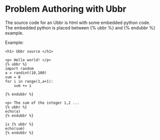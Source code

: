 # Problem Authoring with Ubbr

The source code for an Ubbr is html with some embedded python code. The embedded python is placed between {% ubbr %} and {% endubbr %} example. 

Example:

```
<h1> Ubbr source </h1> 

<p> Hello world! </p>
{% ubbr %}
import random
a = randint(10,100)
sum = 0
for i in range(1,a+1):
    sum += i

{% endubbr %}

<p> The sum of the integer 1,2 ... 
{% ubbr %}
echo(a)
{% endubbr %}

is {% ubbr %}
echo(sum)
{% endubbr %}
```



    

